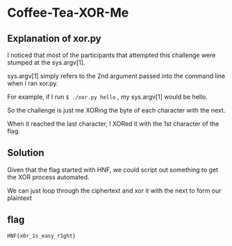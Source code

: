 # Coffee-Tea-XOR-Me

## Explanation of xor.py

I noticed that most of the participants that attempted this challenge were stumped at the sys.argv[1].

sys.argv[1] simply refers to the 2nd argument passed into the command line when I ran xor.py.

For example, if I run `$ ./xor.py hello` , my sys.argv[1] would be hello.

So the challenge is just me XORing the byte of each character with the next.

When it reached the last character, I XORed it with the 1st character of the flag.

## Solution

Given that the flag started with HNF, we could script out something to get the XOR process automated.

We can just loop through the ciphertext and xor it with the next to form our plaintext

## flag

`HNF{x0r_1s_easy_r1ght}`
